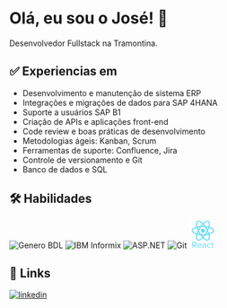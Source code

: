# Olá, eu sou o José! 👋

Desenvolvedor Fullstack na Tramontina. 

## ✅ Experiencias em
- Desenvolvimento e manutenção de sistema ERP
- Integrações e migrações de dados para SAP 4HANA
- Suporte a usuários SAP B1 
- Criação de APIs e aplicações front-end  
- Code review e boas práticas de desenvolvimento
- Metodologias ágeis: Kanban, Scrum
- Ferramentas de suporte: Confluence, Jira
- Controle de versionamento e Git
- Banco de dados e SQL

## 🛠 Habilidades
<div display="inline">
   <img
      src="https://avatars.githubusercontent.com/u/15048951?s=200&amp;v=4" 
      alt="Genero BDL"
      width="50" 
      height="50" />
   <img
      src="https://horusinfo.com.br/wp-content/uploads/2017/05/IBM-DB2.png" 
      alt="IBM Informix"
      width="50" 
      height="50" /> 
   <img
      src="https://upload.wikimedia.org/wikipedia/commons/7/7d/Microsoft_.NET_logo.svg" 
      alt="ASP.NET"
      width="50" 
      height="50" /> 
   <img
      src="https://www.vectorlogo.zone/logos/git-scm/git-scm-icon.svg" 
      alt="Git" 
      width="50"
      height="50" /> 
   <img
      src="https://raw.githubusercontent.com/devicons/devicon/master/icons/react/react-original-wordmark.svg"
      alt="React" 
      width="50" 
      height="50" /> 
</div>

## 🔗 Links
[![linkedin](https://img.shields.io/badge/linkedin-0A66C2?style=for-the-badge&logo=linkedin&logoColor=white)](https://www.linkedin.com/in/josevcarvalho)
